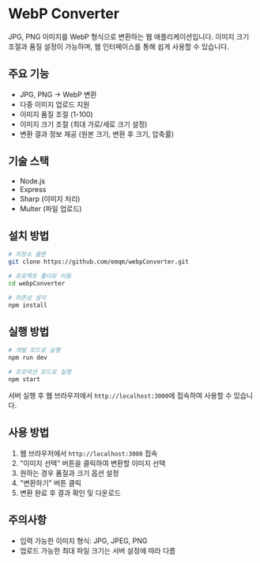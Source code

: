 # WebP Converter

JPG, PNG 이미지를 WebP 형식으로 변환하는 웹 애플리케이션입니다. 이미지 크기 조절과 품질 설정이 가능하며, 웹 인터페이스를 통해 쉽게 사용할 수 있습니다.

## 주요 기능

- JPG, PNG → WebP 변환
- 다중 이미지 업로드 지원
- 이미지 품질 조절 (1-100)
- 이미지 크기 조절 (최대 가로/세로 크기 설정)
- 변환 결과 정보 제공 (원본 크기, 변환 후 크기, 압축률)

## 기술 스택

- Node.js
- Express
- Sharp (이미지 처리)
- Multer (파일 업로드)

## 설치 방법

```bash
# 저장소 클론
git clone https://github.com/emqm/webpConverter.git

# 프로젝트 폴더로 이동
cd webpConverter

# 의존성 설치
npm install
```

## 실행 방법

```bash
# 개발 모드로 실행
npm run dev

# 프로덕션 모드로 실행
npm start
```

서버 실행 후 웹 브라우저에서 `http://localhost:3000`에 접속하여 사용할 수 있습니다.

## 사용 방법

1. 웹 브라우저에서 `http://localhost:3000` 접속
2. "이미지 선택" 버튼을 클릭하여 변환할 이미지 선택
3. 원하는 경우 품질과 크기 옵션 설정
4. "변환하기" 버튼 클릭
5. 변환 완료 후 결과 확인 및 다운로드

## 주의사항

- 입력 가능한 이미지 형식: JPG, JPEG, PNG
- 업로드 가능한 최대 파일 크기는 서버 설정에 따라 다름
